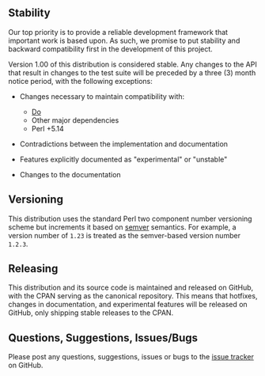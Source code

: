 ## Stability

Our top priority is to provide a reliable development framework that important
work is based upon. As such, we promise to put stability and backward
compatibility first in the development of this project.

Version 1.00 of this distribution is considered stable. Any changes to the API
that result in changes to the test suite will be preceded by a three (3) month
notice period, with the following exceptions:

* Changes necessary to maintain compatibility with:

  - [Do](https://metacpan.org/pod/Do)
  - Other major dependencies
  - Perl +5.14

* Contradictions between the implementation and documentation

* Features explicitly documented as "experimental" or "unstable"

* Changes to the documentation

## Versioning

This distribution uses the standard Perl two component number versioning scheme
but increments it based on [semver](https://semver.org) semantics. For example,
a version number of `1.23` is treated as the semver-based version number
`1.2.3`.

## Releasing

This distribution and its source code is maintained and released on GitHub,
with the CPAN serving as the canonical repository. This means that hotfixes,
changes in documentation, and experimental features will be released on GitHub,
only shipping stable releases to the CPAN.

## Questions, Suggestions, Issues/Bugs

Please post any questions, suggestions, issues or bugs to the [issue
tracker](../../issues) on GitHub.
